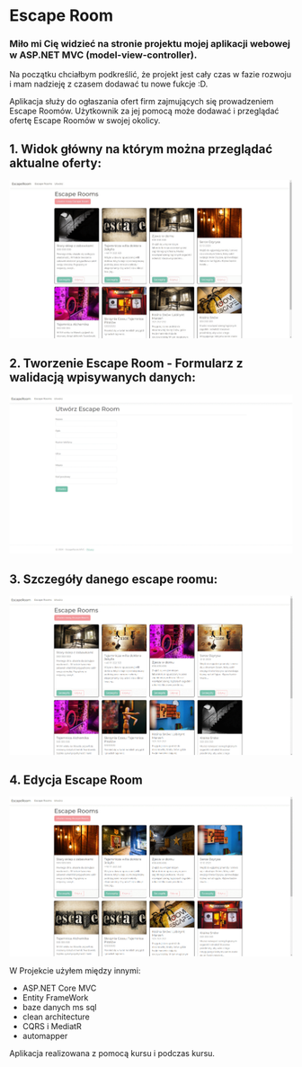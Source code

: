 # Escape Room
### Miło mi Cię widzieć na stronie projektu mojej aplikacji webowej w ASP.NET MVC (model-view-controller).



Na początku chciałbym podkreślić, że projekt jest cały czas w fazie rozwoju i mam nadzieję z czasem dodawać tu nowe fukcje :D.

Aplikacja służy do ogłaszania ofert firm zajmujących się prowadzeniem Escape Roomów. Użytkownik za jej pomocą może dodawać i przeglądać ofertę Escape Roomów w swojej okolicy.

## 1. Widok główny na którym można przeglądać aktualne oferty:
![gif](./.github/images/gif1.gif)

## 2. Tworzenie Escape Room - Formularz z walidacją wpisywanych danych:

![gif](./.github/images/gif2.gif)

##  3. Szczegóły danego escape roomu:

![gif](./.github/images/gif3.gif)

## 4. Edycja Escape Room

![gif](./.github/images/gif4.gif)


W Projekcie użyłem między innymi:
* ASP.NET Core MVC
* Entity FrameWork
* baze danych ms sql
* clean architecture
* CQRS i MediatR
* automapper

Aplikacja realizowana z pomocą kursu i podczas kursu.
